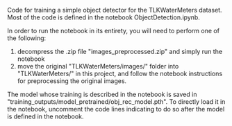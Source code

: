 Code for training a simple object detector for the TLKWaterMeters dataset. Most of the code is defined in the notebook ObjectDetection.ipynb.

In order to run the notebook in its entirety, you will need to perform one of the following:
  1) decompress the .zip file "images_preprocessed.zip" and simply run the notebook
  2) move the original "TLKWaterMeters/images/" folder into "TLKWaterMeters/" in this project, and follow the notebook instructions for preprocessing the original images.

The model whose training is described in the notebook is saved in "training_outputs/model_pretrained/obj_rec_model.pth". To directly load it in the notebook, uncomment the code lines indicating to do so after the model is defined in the notebook.
